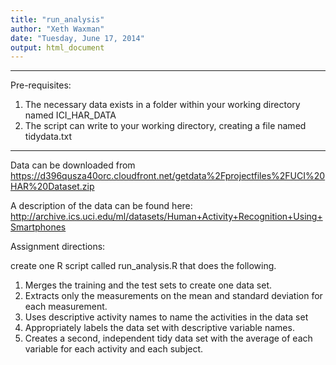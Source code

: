 ```yaml
---
title: "run_analysis"
author: "Xeth Waxman"
date: "Tuesday, June 17, 2014"
output: html_document
---
```

----

Pre-requisites:
 
1) The necessary data exists in a folder within your working directory named ICI_HAR_DATA  
2) The script can write to your working directory, creating a file named tidydata.txt  

-----

Data can be downloaded from https://d396qusza40orc.cloudfront.net/getdata%2Fprojectfiles%2FUCI%20HAR%20Dataset.zip

A description of the data can be found here: http://archive.ics.uci.edu/ml/datasets/Human+Activity+Recognition+Using+Smartphones 

Assignment directions:  
  
create one R script called run_analysis.R that does the following.  
1) Merges the training and the test sets to create one data set.  
2) Extracts only the measurements on the mean and standard deviation for each measurement.  
3) Uses descriptive activity names to name the activities in the data set  
4) Appropriately labels the data set with descriptive variable names.  
5) Creates a second, independent tidy data set with the average of each variable for each activity and each subject.  